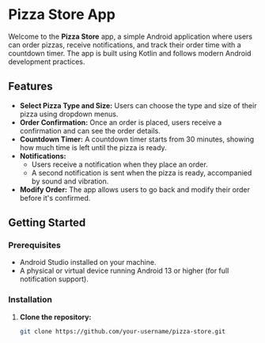 # Pizza Store App

Welcome to the **Pizza Store** app, a simple Android application where users can order pizzas, receive notifications, and track their order time with a countdown timer. The app is built using Kotlin and follows modern Android development practices.

## Features

- **Select Pizza Type and Size:** Users can choose the type and size of their pizza using dropdown menus.
- **Order Confirmation:** Once an order is placed, users receive a confirmation and can see the order details.
- **Countdown Timer:** A countdown timer starts from 30 minutes, showing how much time is left until the pizza is ready.
- **Notifications:** 
  - Users receive a notification when they place an order.
  - A second notification is sent when the pizza is ready, accompanied by sound and vibration.
- **Modify Order:** The app allows users to go back and modify their order before it's confirmed.


## Getting Started

### Prerequisites

- Android Studio installed on your machine.
- A physical or virtual device running Android 13 or higher (for full notification support).

### Installation

1. **Clone the repository:**

   ```bash
   git clone https://github.com/your-username/pizza-store.git
